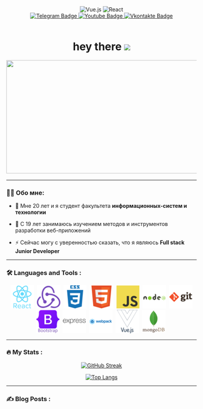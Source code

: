 <div id="header" align="center">
    <img src="https://media.giphy.com/media/v1.Y2lkPTc5MGI3NjExMjY4MDBlNDczYTc1MzZjNWMyMzEzODI1NzE5MjVlNzdlOWQxYjk3MSZjdD1z/Ye7UYS5NTl6arPbDw7/giphy.gif" title="Vue.js" width="100"/>
    <img src="https://media.giphy.com/media/v1.Y2lkPTc5MGI3NjExY2IxZmExZWE3YzhmYmFjODgyMDA0OWI1OWNiYWMwMjFlYmQxNWJjZiZjdD1z/eNAsjO55tPbgaor7ma/giphy.gif" title="React" width="100"/>
  <div id="badges">
    <a href="https://t.me/Kotiev_Hamza">
      <img src="https://img.shields.io/badge/Telegram-blue?style=for-the-badge&logo=telegram&logoColor=white" alt="Telegram Badge"/>
    </a>
    <a href="your-youtube-URL">
      <img src="https://img.shields.io/badge/YouTube-red?style=for-the-badge&logo=youtube&logoColor=white" alt="Youtube Badge"/>
    </a>
    <a href="https://vk.com/kotiev_hamza">
      <img src="https://img.shields.io/badge/Vkontakte-blue?style=for-the-badge&logo=Vk&logoColor=white" alt="Vkontakte Badge"/>
    </a>
  </div>
  <img src="https://komarev.com/ghpvc/?username=HamzaKotiev&style=flat-square&color=blue" alt=""/>
  <h1>
    hey there
    <img src="https://media.giphy.com/media/hvRJCLFzcasrR4ia7z/giphy.gif" width="30px"/>
  </h1>
</div>
<div align="center">
    <img src="https://media.giphy.com/media/f3iwJFOVOwuy7K6FFw/giphy.gif" width="600" height="300"/>
</div>

---

### :woman_technologist: Обо мне:

- :telescope:  Мне 20 лет и я студент факультета **информационных-систем и технологии**

- :seedling: С 19 лет занимаюсь изучением  методов и инструментов разработки веб-приложений 

- :zap: Сейчас могу с  уверенностью сказать, что я являюсь **Full stack  Junior  Developer**

---

### :hammer_and_wrench: Languages and Tools :

<div align="center">
 <img src="https://github.com/devicons/devicon/blob/master/icons/react/react-original-wordmark.svg" title="React" alt="React" width="62" height="62"/>&nbsp;
  <img src="https://github.com/devicons/devicon/blob/master/icons/redux/redux-original.svg" title="Redux" alt="Redux " width="62" height="62"/>&nbsp;
  <img src="https://github.com/devicons/devicon/blob/master/icons/css3/css3-plain-wordmark.svg"  title="CSS3" alt="CSS" width="62" height="62"/>&nbsp;
  <img src="https://github.com/devicons/devicon/blob/master/icons/html5/html5-original.svg" title="HTML5" alt="HTML" width="62" height="62"/>&nbsp;
  <img src="https://github.com/devicons/devicon/blob/master/icons/javascript/javascript-original.svg" title="JavaScript" alt="JavaScript" width="62" height="62"/>&nbsp;
  <img src="https://github.com/devicons/devicon/blob/master/icons/nodejs/nodejs-original-wordmark.svg" title="NodeJS" alt="NodeJS" width="62" height="62"/>&nbsp;
  <img src="https://github.com/devicons/devicon/blob/master/icons/git/git-original-wordmark.svg" title="Git" **alt="Git" width="62" height="62"/>
  <img src="https://github.com/devicons/devicon/blob/master/icons/bootstrap/bootstrap-original-wordmark.svg" title="Bootstrap"  alt=" Bootstrap" width="62" height="62"/>&nbsp;
   <img src="https://github.com/devicons/devicon/blob/master/icons/express/express-original-wordmark.svg" title="Express"  alt="Express" width="62" height="62"/>&nbsp;
   <img src="https://github.com/devicons/devicon/blob/master/icons/webpack/webpack-original-wordmark.svg" title="Webpack"  alt="Webpack" width="62" height="62"/>&nbsp;
  <img src="https://github.com/devicons/devicon/blob/master/icons/vuejs/vuejs-line-wordmark.svg" title="Vue.js"  alt="Vue.js" width="62" height="62"/>&nbsp;
   <img src="https://github.com/devicons/devicon/blob/master/icons/mongodb/mongodb-original-wordmark.svg" title="MongoDB"  alt="MongoDB" width="62" height="62"/>&nbsp;
</div>

---

### :fire: My Stats :
<div align="center">
  
[![GitHub Streak](https://streak-stats.demolab.com?user=HamzaKotiev&theme=vue-dark&hide_border=%D0%B8%D1%81%D1%82%D0%B8%D0%BD%D0%BD%D1%8B%D0%B9&border_radius=10&locale=ru)](https://git.io/streak-stats)

[![Top Langs](https://github-readme-stats.vercel.app/api/top-langs/?username=HamzaKotiev&layout=compact&theme=vision-friendly-dark)]()
  
</div>

---

### :writing_hand: Blog Posts :
<!-- BLOG-POST-LIST:START -->
<!-- BLOG-POST-LIST:END -->

